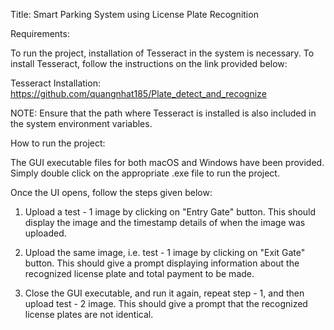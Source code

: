 Title: Smart Parking System using License Plate Recognition

Requirements:

To run the project, installation of Tesseract in the system is necessary.
To install Tesseract, follow the instructions on the link provided below:

Tesseract Installation: https://github.com/quangnhat185/Plate_detect_and_recognize

NOTE: Ensure that the path where Tesseract is installed is also included in the system environment variables.

How to run the project:

The GUI executable files for both macOS and Windows have been provided. 
Simply double click on the appropriate .exe file to run the project.

Once the UI opens, follow the steps given below:

1. Upload a test - 1 image by clicking on "Entry Gate" button.
This should display the image and the timestamp details of when the image was uploaded.

2. Upload the same image, i.e. test - 1 image by clicking on "Exit Gate" button.
This should give a prompt displaying information about the recognized license plate and total payment to be made.

3. Close the GUI executable, and run it again, repeat step - 1, and then upload test - 2 image.
This should give a prompt that the recognized license plates are not identical.
